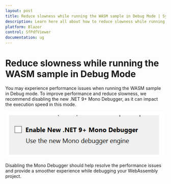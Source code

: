 ```yaml
---
layout: post
title: Reduce slowness while running the WASM sample in Debug Mode | Syncfusion
description: Learn here all about how to reduce slowness while running the WASM sample in Debug Mode in Blazor SfPdfViewer component and more.
platform: Blazor
control: SfPdfViewer
documentation: ug
---
```


# Reduce slowness while running the WASM sample in Debug Mode

You may experience performance issues when running the WASM sample in Debug mode. To improve performance and reduce slowness, we recommend disabling the new .NET 9+ Mono Debugger, as it can impact the execution speed in this mode.

![Mono Debugger](../../pdfviewer-2/images/mono_debugger.png)

Disabling the Mono Debugger should help resolve the performance issues and provide a smoother experience while debugging your WebAssembly project.